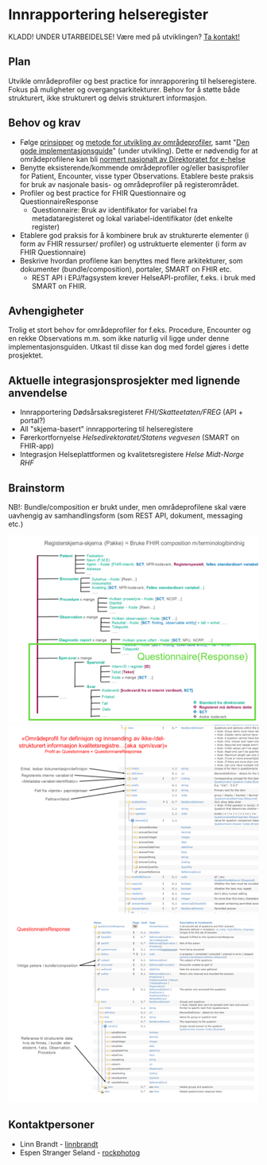 # Innrapportering helseregister

KLADD! UNDER UTARBEIDELSE! Være med på utviklingen? [Ta kontakt!](https://hl7norway.github.io/best-practice/docs/contact.html)

## Plan

Utvikle områdeprofiler og best practice for innrapporering til helseregistere. Fokus på muligheter og overgangsarkitekturer. Behov for å støtte både strukturert, ikke strukturert og delvis strukturert informasjon.

## Behov og krav

- Følge [prinsipper](https://hl7norway.github.io/best-practice/docs/no-national-profiles-principles.html) og [metode for utvikling av områdeprofiler](https://hl7norway.github.io/best-practice/docs/no-domain-metode/innledning.html), samt "[Den gode implementasjonsguide](https://hl7norway.github.io/best-practice/docs/dgi/)" (under utvikling). Dette er nødvendig for at områdeprofilene kan bli [normert nasjonalt av Direktoratet for e-helse](https://ehelse.no/standarder)
- Benytte eksisterende/kommende områdeprofiler og/eller basisprofiler for Patient, Encounter, visse typer Observations. Etablere beste praksis for bruk av nasjonale basis- og områdeprofiler på registerområdet. 
- Profiler og best practice for FHIR Questionnaire og QuestionnaireResponse
  - Questionnaire: Bruk av identifikator for variabel fra metadataregisteret og lokal variabel-identifikator (det enkelte register)
- Etablere god praksis for å kombinere bruk av strukturerte elementer (i form av FHIR ressurser/ profiler) og ustruktuerte elementer (i form av FHIR Questionnaire) 
- Beskrive hvordan profilene kan benyttes med flere arkitekturer, som dokumenter (bundle/composition), portaler, SMART on FHIR etc.
  - REST API i EPJ/fagsystem krever HelseAPI-profiler, f.eks. i bruk med SMART on FHIR. 

## Avhengigheter

Trolig et stort behov for områdeprofiler for f.eks. Procedure, Encounter og en rekke Observations m.m. som ikke naturlig vil ligge under denne implementasjonsguiden. Utkast til disse kan dog med fordel gjøres i dette prosjektet. 

## Aktuelle integrasjonsprosjekter med lignende anvendelse

- Innrapportering Dødsårsaksregisteret _FHI/Skatteetaten/FREG_ (API + portal?)
- All "skjema-basert" innrapportering til helseregistere
- Førerkortfornyelse _Helsedirektoratet/Statens vegvesen_ (SMART on FHIR-app)
- Integrasjon Helseplattformen og kvalitetsregistere _Helse Midt-Norge RHF_

## Brainstorm

NB!: Bundle/composition er brukt under, men områdeprofilene skal være uavhengig av samhandlingsform (som REST API, dokument, messaging etc.)

![lysbilde](images/Lysbilde6.PNG)
![lysbilde](images/Lysbilde7.PNG)
![lysbilde](images/Lysbilde8.PNG)


## Kontaktpersoner

- Linn Brandt - [linnbrandt](https://github.com/linnbrandt)
- Espen Stranger Seland - [rockphotog](https://github.com/rockphotog)

